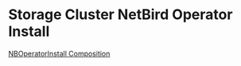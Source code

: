 # Storage Cluster NetBird Operator Install

[NBOperatorInstall Composition](compositions/nboperatorinstall/README.md)

